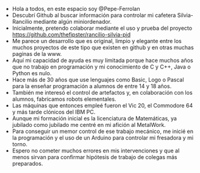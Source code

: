 - Hola a todos, en este espacio soy @Pepe-Ferrolan
- Descubrí Github al buscar información para controlar mi cafetera Silvia-Rancilio mediante algún miniordenador.
- Inicialmente, pretendo colaborar mediante el uso y prueba del proyecto https://github.com/thefipster/rancilio-silvia-pid
- Me parece un desarrollo que es original, limpio y elegante entre los muchos proyectos de este tipo que existen en github y en otras muchas paginas de la www.
- Aquí mi capacidad de ayuda es muy limitada porque hace muchos años que no trabajo en programación y mi conocimiento de C y C++, Java o Python es nulo.
- Hace más de 30 años que use lenguajes como Basic, Logo o Pascal para la enseñar programación a alumnos de entre 14 y 18 años.
- También me interesó el control de artefactos y, en colaboración con los alumnos, fabricamos robots elementales.
- Las máquinas que entonces empleé fueron el Vic 20, el Commodore 64 y más tarde clónicos del IBM PC.
- Aunque mi formación inicial es la licenciatura de Matemáticas, ya jubilado como jubilado me centré en mi afición al MetalWork.
- Para conseguir un memor control de ese trabajo mecánico, me inicié en la programación y el uso de un Arduino para controlar mi fresadora y mi torno.
- Espero no cometer muchos errores en mis intervenciones y que al menos sirvan para confirmar hipótesis de trabajo de colegas más preparados.


<!--
Pepe-Ferrolan/Pepe-Ferrolan is a ✨ special ✨ repository because its `README.md` (this file) appears on your GitHub profile.
You can click the Preview link to take a look at your changes.
--->
